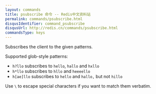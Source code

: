 ```yaml
---
layout: commands
title: psubscribe 命令 -- Redis中文资料站
permalink: commands/psubscribe.html
disqusIdentifier: command_psubscribe
disqusUrl: http://redis.cn/commands/psubscribe.html
commandsType: keys
---
```


Subscribes the client to the given patterns.

Supported glob-style patterns:

* `h?llo` subscribes to `hello`, `hallo` and `hxllo`
* `h*llo` subscribes to `hllo` and `heeeello`
* `h[ae]llo` subscribes to `hello` and `hallo,` but not `hillo`

Use `\` to escape special characters if you want to match them verbatim.

